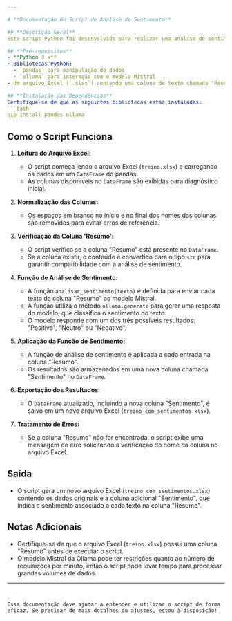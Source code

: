 ```yaml
---

# **Documentação do Script de Análise de Sentimento**

## **Descrição Geral**
Este script Python foi desenvolvido para realizar uma análise de sentimento em textos contidos em uma coluna específica de um arquivo Excel (`.xlsx`). O script utiliza o modelo de linguagem **Mistral** da **Ollama** para classificar os textos em "Positivo", "Neutro" ou "Negativo". O resultado da análise é salvo em uma nova coluna do mesmo arquivo, que é então exportado para um novo arquivo Excel.

## **Pré-requisitos**
- **Python 3.x**
- Bibliotecas Python:
  - `pandas` para manipulação de dados
  - `ollama` para interação com o modelo Mistral
- Um arquivo Excel (`.xlsx`) contendo uma coluna de texto chamada "Resumo" que será analisada.

## **Instalação das Dependências**
Certifique-se de que as seguintes bibliotecas estão instaladas:
```bash
pip install pandas ollama
```

## **Como o Script Funciona**

1. **Leitura do Arquivo Excel:**
   - O script começa lendo o arquivo Excel (`treino.xlsx`) e carregando os dados em um `DataFrame` do pandas.
   - As colunas disponíveis no `DataFrame` são exibidas para diagnóstico inicial.

2. **Normalização das Colunas:**
   - Os espaços em branco no início e no final dos nomes das colunas são removidos para evitar erros de referência.

3. **Verificação da Coluna 'Resumo':**
   - O script verifica se a coluna "Resumo" está presente no `DataFrame`. 
   - Se a coluna existir, o conteúdo é convertido para o tipo `str` para garantir compatibilidade com a análise de sentimento.

4. **Função de Análise de Sentimento:**
   - A função `analisar_sentimento(texto)` é definida para enviar cada texto da coluna "Resumo" ao modelo Mistral.
   - A função utiliza o método `ollama.generate` para gerar uma resposta do modelo, que classifica o sentimento do texto.
   - O modelo responde com um dos três possíveis resultados: "Positivo", "Neutro" ou "Negativo".

5. **Aplicação da Função de Sentimento:**
   - A função de análise de sentimento é aplicada a cada entrada na coluna "Resumo".
   - Os resultados são armazenados em uma nova coluna chamada "Sentimento" no `DataFrame`.

6. **Exportação dos Resultados:**
   - O `DataFrame` atualizado, incluindo a nova coluna "Sentimento", é salvo em um novo arquivo Excel (`treino_com_sentimentos.xlsx`).

7. **Tratamento de Erros:**
   - Se a coluna "Resumo" não for encontrada, o script exibe uma mensagem de erro solicitando a verificação do nome da coluna no arquivo Excel.

## **Saída**
- O script gera um novo arquivo Excel (`treino_com_sentimentos.xlsx`) contendo os dados originais e a coluna adicional "Sentimento", que indica o sentimento associado a cada texto na coluna "Resumo".

## **Notas Adicionais**
- Certifique-se de que o arquivo Excel (`treino.xlsx`) possui uma coluna "Resumo" antes de executar o script.
- O modelo Mistral da Ollama pode ter restrições quanto ao número de requisições por minuto, então o script pode levar tempo para processar grandes volumes de dados.

---
```


Essa documentação deve ajudar a entender e utilizar o script de forma eficaz. Se precisar de mais detalhes ou ajustes, estou à disposição!
